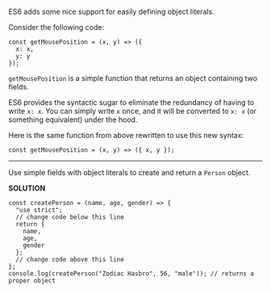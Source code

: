 ES6 adds some nice support for easily defining object literals.

Consider the following code:

```
const getMousePosition = (x, y) => ({
  x: x,
  y: y
});
```

`getMousePosition` is a simple function that returns an object containing two fields.

ES6 provides the syntactic sugar to eliminate the redundancy of having to write `x: x`. You can simply write `x` once, and it will be converted to `x: x` (or something equivalent) under the hood.

Here is the same function from above rewritten to use this new syntax:

`const getMousePosition = (x, y) => ({ x, y });`

---

Use simple fields with object literals to create and return a `Person` object.

**SOLUTION**

```
const createPerson = (name, age, gender) => {
  "use strict";
  // change code below this line
  return {
    name,
    age,
    gender
  };
  // change code above this line
};
console.log(createPerson("Zodiac Hasbro", 56, "male")); // returns a proper object
```
